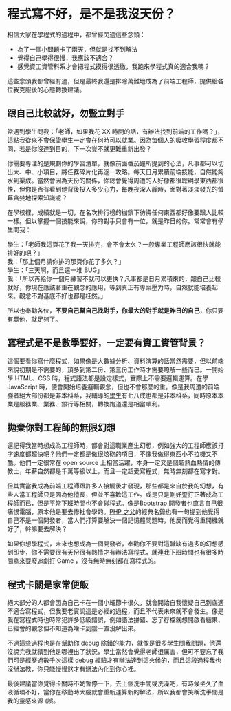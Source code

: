 # 程式寫不好，是不是我沒天份？

相信大家在學程式的過程中，都曾經閃過這些念頭：

* 為了一個小問題卡了兩天，但就是找不到解法
* 覺得自己學得很慢，我應該不適合？
* 感覺資工資管科系才會把程式摸得很透徹，我跑來學程式真的適合我嗎？

這些念頭我都曾經有過，但是最終我還是排除萬難地成為了前端工程師，提供給各位我克服後的心態轉換建議。

## 跟自己比較就好，勿豎立對手

常遇到學生問我：「老師，如果我花 XX 時間的話，有辦法找到前端的工作嗎？」，這點我從來不會保證學生一定會在何時可以就業。因為每個人的吸收學習程度都不同，若是你沒達到目的，下一次豈不就更難重新出發？

你需要專注的是規劃你的學習清單，就像前面番茄鐘所提到的心法，凡事都可以切出大、中、小項目，將任務碎片化再逐一攻略。每天日月累積前端技能，自然能夠水到渠成。當然會因為天份的關係，你總會覺得周遭的人好像都很聰明學東西都很快，但你是否有看到他背後投入多少心力，每晚夜深人靜時，面對著淡淡發光的螢幕貪婪地探索知識呢？

在學校裡，成績就是一切，在名次排行榜的枷鎖下彷彿任何東西都好像要跟人比較一樣。但以掌握一個技能來說，你的對手只會有一位，就是昨日的你。常常會有學生問我：

學生：「老師我這頁花了我一天排完，會不會太久？一般專業工程師應該很快就能排好的吧？」  
我：「那上個月請你排的那頁你花了多久？」  
學生：「三天啊，而且還一堆 BUG」  
我：「所以再給你一個月練習不就可以更快？凡事都是日月累積來的，跟自己比較就好，你現在應該著重在觀念的應用，等到真正有專案壓力時，自然就能培養起來。觀念不對基底不好也都是枉然。」

所以也奉勸各位，**不要自己幫自己找對手，你最大的對手就是昨日的自己**，你只要有贏他，就足夠了。

## 寫程式是不是數學要好，一定要有資工資管背景？

這個要看你寫什麼程式，如果像是大數據分析、資料演算的話當然需要，但以前端來說初期是不需要的，頂多到第二份、第三份工作時才需要瞭解一些而已。一開始學 HTML、CSS 時，程式語法都是設定樣式，實際上不需要邏輯運算。在學 JavaScript 時，便會開始培養邏輯觀念，但也不會那麼的重。像是我周遭的前端強者絕大部份都是非本科系，我輔導的[學生](http://www.hexschool.com/tags/interview/)有七八成也都是非本科系，同時原本本業是服務業、業務、銀行等相關，轉換跑道還是相當順利。

## 拋棄你對工程師的無限幻想

還記得我當時想成為工程師時，都會對這職業產生幻想，例如強大的工程師應該打字速度都超快吧？他們一定都是做很炫砲的項目，不像我做得東西小不拉機又不酷。他們一定很常在 open source 上相當活躍，本身一定又是個超熱血熱情的傳教士，年薪自然都是千萬等級以上，而且一定超愛寫程式，無時無刻都在寫才對。

但其實當我成為前端工程師跟許多人接觸後才發現，那些都是來自於我的幻想，有些人當工程師只是因為他擅長，但並不喜歡這工作。或是只是剛好歪打正著成為工程師而已，但是平常下班時間也不會碰程式。像是[Bootstrap 開發者](https://medium.com/@verbagetruck/jacob-thornton-hates-computers-5c64f164ee07)也直言自己很痛恨電腦，原本他是要去修社會學的。[PHP 之父](https://en.wikiquote.org/wiki/Rasmus_Lerdorf)的經典名錄也有一句提到他覺得自己不是一個開發者，當人們打算要解決一個記憶體問題時，他反而覺得重開機就好了，幹嘛要去解決？

如果你想學程式，未來也想成為一個開發者，奉勸你不要對這職缺有過多的幻想感到卻步，你不需要很有天份很有熱情才有辦法寫程式，就連我下班時間也有很多時間拿來耍廢追劇打 Game ，沒有無時無刻都在寫程式的。

## 程式卡關是家常便飯

絕大部分的人都會因為自己卡在一個小細節卡很久，就會開始自我懷疑自己到底適不適合寫程式，但我要老實說這是必經的過程，而且不代表未來就不會發生。像是我在寫程式時也時常犯許多低級錯誤，例如語法拼錯、忘了存檔就想開啟看結果、已經會的觀念但不知道為啥卡到陰一直沒解出來。

不過這些過程也是在幫助你 debug 除錯的能力，就像是很多學生問我問題，他還沒說完我就猜到他是哪裡出了狀況，學生當然會覺得老師很厲害，但可不要忘了我們可是經歷過數千次這樣 debug 經驗才有辦法達到這火候的，而且這段過程我也沒辦法教，你只能慢慢熬才有辦法內化到你心裡。

最後建議當你覺得卡關時不妨暫停一下，去上個洗手間或洗澡吧，有時候坐久了血液循環不好，當你在移動時大腦就會重新運算新的解法，所以我都會笑稱洗手間是我的靈感來源 \(誤。

